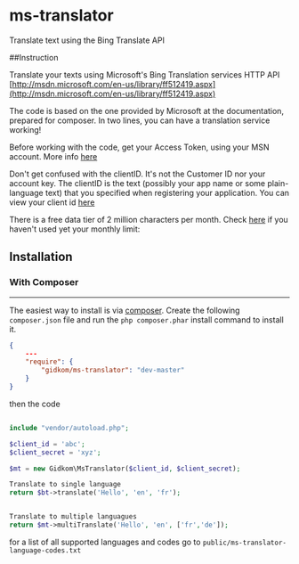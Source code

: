 ms-translator
==================

Translate text using the Bing Translate API

##Instruction

Translate your texts using Microsoft's Bing Translation services HTTP API [http://msdn.microsoft.com/en-us/library/ff512419.aspx](http://msdn.microsoft.com/en-us/library/ff512419.aspx)

The code is based on the one provided by Microsoft at the documentation, prepared for composer. In two lines, you can have a translation service working!

Before working with the code, get your Access Token, using your MSN account. More info [here](http://msdn.microsoft.com/en-us/library/hh454950.aspx)

Don't get confused with the clientID. It's not the Customer ID nor your account key. The clientID is the text (possibly your app name or some plain-language text) that you specified when registering your application. You can view your client id [here](https://datamarket.azure.com/developer/applications)

There is a free data tier of 2 million characters per month. Check [here](https://datamarket.azure.com/account/datasets) if you haven't used yet your monthly limit: 

## Installation


### With Composer
-------------
The easiest way to install is via [composer](http://getcomposer.org/). Create the following `composer.json` file and run the `php composer.phar` install command to install it.

```json
{
	---
    "require": {
        "gidkom/ms-translator": "dev-master"
    }
}
```

then the code

```php

include "vendor/autoload.php";

$client_id = 'abc';
$client_secret = 'xyz';

$mt = new Gidkom\MsTranslator($client_id, $client_secret);

Translate to single language
return $bt->translate('Hello', 'en', 'fr');


Translate to multiple languagues 
return $mt->multiTranslate('Hello', 'en', ['fr','de']);

```

for a list of all supported languages and codes go to `public/ms-translator-language-codes.txt`